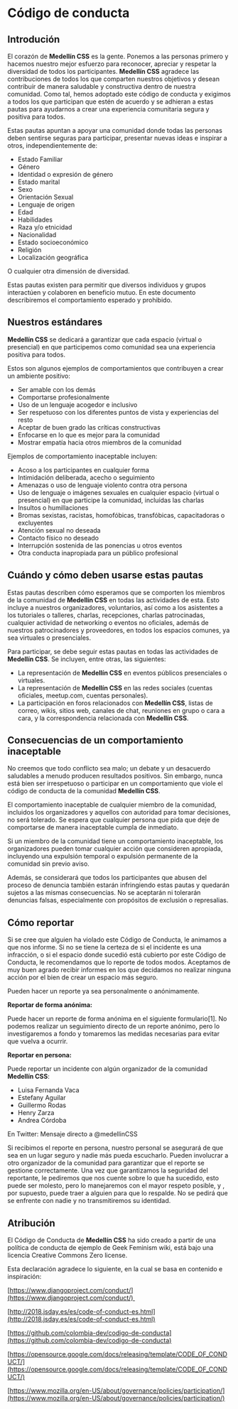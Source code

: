 # Código de conducta

## **Introdución**

El corazón de **Medellín CSS** es la gente. Ponemos a las personas primero y hacemos nuestro mejor esfuerzo para reconocer, apreciar y respetar la diversidad de todos los participantes. **Medellín CSS** agradece las contribuciones de todos los que comparten nuestros objetivos y desean contribuir de manera saludable y constructiva dentro de nuestra comunidad. Como tal, hemos adoptado este código de conducta y exigimos a todos los que participan que estén de acuerdo y se adhieran a estas pautas para ayudarnos a crear una experiencia comunitaria segura y positiva para todos.

Estas pautas apuntan a apoyar una comunidad donde todas las personas deben sentirse seguras para participar, presentar nuevas ideas e inspirar a otros, independientemente de:

- Estado Familiar
- Género
- Identidad o expresión de género
- Estado marital
- Sexo
- Orientación Sexual
- Lenguaje de origen
- Edad
- Habilidades
- Raza y/o etnicidad
- Nacionalidad
- Estado socioeconómico
- Religión
- Localización geográfica

O cualquier otra dimensión de diversidad.

Estas pautas existen para permitir que diversos individuos y grupos interactúen y colaboren en beneficio mutuo. En este documento describiremos el comportamiento esperado y prohibido.

## **Nuestros estándares**

**Medellín CSS** se dedicará a garantizar que cada espacio (virtual o presencial) en que participemos como comunidad sea una experiencia positiva para todos.

Estos son algunos ejemplos de comportamientos que contribuyen a crear un ambiente positivo:

- Ser amable con los demás
- Comportarse profesionalmente
- Uso de un lenguaje acogedor e inclusivo
- Ser respetuoso con los diferentes puntos de vista y experiencias del resto
- Aceptar de buen grado las críticas constructivas
- Enfocarse en lo que es mejor para la comunidad
- Mostrar empatía hacia otros miembros de la comunidad

Ejemplos de comportamiento inaceptable incluyen:

- Acoso a los participantes en cualquier forma
- Intimidación deliberada, acecho o seguimiento
- Amenazas o uso de lenguaje violento contra otra persona
- Uso de lenguaje o imágenes sexuales en cualquier espacio (virtual o presencial) en que participe la comunidad, incluídas las charlas
- Insultos o humillaciones
- Bromas sexistas, racistas, homofóbicas, transfóbicas, capacitadoras o excluyentes
- Atención sexual no deseada
- Contacto físico no deseado
- Interrupción sostenida de las ponencias u otros eventos
- Otra conducta inapropiada para un público profesional

## **Cuándo y cómo deben usarse estas pautas**

Estas pautas describen cómo esperamos que se comporten los miembros de la comunidad de **Medellín CSS** en todas las actividades de esta. Esto incluye a nuestros organizadores, voluntarios, así como a los asistentes a los tutoriales o talleres, charlas, recepciones, charlas patrocinadas, cualquier actividad de networking o eventos no oficiales, además de nuestros patrocinadores y proveedores, en todos los espacios comunes, ya sea virtuales o presenciales.

Para participar, se debe seguir estas pautas en todas las actividades de **Medellín CSS**. Se incluyen, entre otras, las siguientes:

- La representación de **Medellín CSS** en eventos públicos presenciales o virtuales.
- La representación de **Medellín CSS** en las redes sociales (cuentas oficiales, meetup.com, cuentas personales).
- La participación en foros relacionados con **Medellín CSS**, listas de correo, wikis, sitios web, canales de chat, reuniones en grupo o cara a cara, y la correspondencia relacionada con **Medellín CSS**.

## **Consecuencias de un comportamiento inaceptable**

No creemos que todo conflicto sea malo; un debate y un desacuerdo saludables a menudo producen resultados positivos. Sin embargo, nunca está bien ser irrespetuoso o participar en un comportamiento que viole el código de conducta de la comunidad **Medellín CSS**.

El comportamiento inaceptable de cualquier miembro de la comunidad, incluidos los organizadores y aquellos con autoridad para tomar decisiones, no será tolerado. Se espera que cualquier persona que pida que deje de comportarse de manera inaceptable cumpla de inmediato.

Si un miembro de la comunidad tiene un comportamiento inaceptable, los organizadores pueden tomar cualquier acción que consideren apropiada, incluyendo una expulsión temporal o expulsión permanente de la comunidad sin previo aviso.

Además, se considerará que todos los participantes que abusen del proceso de denuncia también estarán infringiendo estas pautas y quedarán sujetos a las mismas consecuencias. No se aceptarán ni tolerarán denuncias falsas, especialmente con propósitos de exclusión o represalias.

## **Cómo reportar**

Si se cree que alguien ha violado este Código de Conducta, le animamos a que nos informe. Si no se tiene la certeza de si el incidente es una infracción, o si el espacio donde sucedió está cubierto por este Código de Conducta, le recomendamos que lo reporte de todos modos. Aceptamos de muy buen agrado recibir informes en los que decidamos no realizar ninguna acción por el bien de crear un espacio más seguro.

Pueden hacer un reporte ya sea personalmente o anónimamente.

**Reportar de forma anónima:**

Puede hacer un reporte de forma anónima en el siguiente formulario[1]. No podemos realizar un seguimiento directo de un reporte anónimo, pero lo investigaremos a fondo y tomaremos las medidas necesarias para evitar que vuelva a ocurrir.

**Reportar en persona:**

Puede reportar un incidente con algún organizador de la comunidad **Medellín CSS**:

- Luisa Fernanda Vaca
- Estefany Aguilar
- Guillermo Rodas
- Henry Zarza
- Andrea Córdoba

 

En Twitter: Mensaje directo a @medellinCSS

Si recibimos el reporte en persona, nuestro personal se asegurará de que sea en un lugar seguro y nadie más pueda escucharlo. Pueden involucrar a otro organizador de la comunidad para garantizar que el reporte se gestione correctamente. Una vez que garantizamos la seguridad del reportante, le pediremos que nos cuente sobre lo que ha sucedido, esto puede ser molesto, pero lo manejaremos con el mayor respeto posible, y , por supuesto, puede traer a alguien para que lo respalde. No se pedirá que se enfrente con nadie y no transmitiremos su identidad.

## **Atribución**

El Código de Conducta de **Medellín CSS** ha sido creado a partir de una política de conducta de ejemplo de Geek Feminism wiki, está bajo una licencia Creative Commons Zero license.

Esta declaración agradece lo siguiente, en la cual se basa en contenido e inspiración:

[https://www.djangoproject.com/conduct/](https://www.djangoproject.com/conduct/) 

[http://2018.jsday.es/es/code-of-conduct-es.html](http://2018.jsday.es/es/code-of-conduct-es.html)

[https://github.com/colombia-dev/codigo-de-conducta](https://github.com/colombia-dev/codigo-de-conducta)

[https://opensource.google.com/docs/releasing/template/CODE_OF_CONDUCT/](https://opensource.google.com/docs/releasing/template/CODE_OF_CONDUCT/)

[https://www.mozilla.org/en-US/about/governance/policies/participation/](https://www.mozilla.org/en-US/about/governance/policies/participation/)

